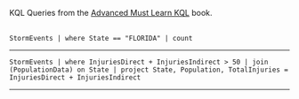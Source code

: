 KQL Queries from the [Advanced Must Learn KQL](https://amzn.to/4ocNTON) book.
<br><br>
```
StormEvents | where State == "FLORIDA" | count
```
---
```
StormEvents | where InjuriesDirect + InjuriesIndirect > 50 | join (PopulationData) on State | project State, Population, TotalInjuries = InjuriesDirect + InjuriesIndirect
```
---
